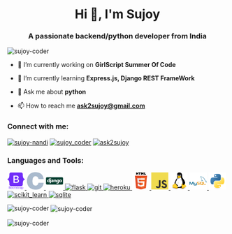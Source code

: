 <h1 align="center">Hi 👋, I'm Sujoy</h1>
<h3 align="center">A passionate backend/python developer from India</h3>

<p align="left"> <img src="https://komarev.com/ghpvc/?username=sujoy-coder&label=Profile%20views&color=0e75b6&style=flat" alt="sujoy-coder" /> </p>



- 🔭 I’m currently working on **GirlScript Summer Of Code**

- 🌱 I’m currently learning **Express.js, Django REST FrameWork**

- 💬 Ask me about **python**

- 📫 How to reach me **ask2sujoy@gmail.com**

<h3 align="left">Connect with me:</h3>
<p align="left">
<a href="https://linkedin.com/in/sujoy-nandi" target="blank"><img align="center" src="https://cdn.jsdelivr.net/npm/simple-icons@3.0.1/icons/linkedin.svg" alt="sujoy-nandi" height="30" width="40" /></a>
<a href="https://www.hackerrank.com/sujoy_coder" target="blank"><img align="center" src="https://cdn.jsdelivr.net/npm/simple-icons@3.0.1/icons/hackerrank.svg" alt="sujoy_coder" height="30" width="40" /></a>
<a href="https://auth.geeksforgeeks.org/user/ask2sujoy" target="blank"><img align="center" src="https://cdn.jsdelivr.net/npm/simple-icons@3.0.1/icons/geeksforgeeks.svg" alt="ask2sujoy" height="30" width="40" /></a>
</p>

<h3 align="left">Languages and Tools:</h3>
<p align="left"> <a href="https://getbootstrap.com" target="_blank"> <img src="https://raw.githubusercontent.com/devicons/devicon/master/icons/bootstrap/bootstrap-plain-wordmark.svg" alt="bootstrap" width="40" height="40"/> </a> <a href="https://www.cprogramming.com/" target="_blank"> <img src="https://raw.githubusercontent.com/devicons/devicon/master/icons/c/c-original.svg" alt="c" width="40" height="40"/> </a> <a href="https://www.djangoproject.com/" target="_blank"> <img src="https://raw.githubusercontent.com/devicons/devicon/master/icons/django/django-original.svg" alt="django" width="40" height="40"/> </a> <a href="https://flask.palletsprojects.com/" target="_blank"> <img src="https://www.vectorlogo.zone/logos/pocoo_flask/pocoo_flask-icon.svg" alt="flask" width="40" height="40"/> </a> <a href="https://git-scm.com/" target="_blank"> <img src="https://www.vectorlogo.zone/logos/git-scm/git-scm-icon.svg" alt="git" width="40" height="40"/> </a> <a href="https://heroku.com" target="_blank"> <img src="https://www.vectorlogo.zone/logos/heroku/heroku-icon.svg" alt="heroku" width="40" height="40"/> </a> <a href="https://www.w3.org/html/" target="_blank"> <img src="https://raw.githubusercontent.com/devicons/devicon/master/icons/html5/html5-original-wordmark.svg" alt="html5" width="40" height="40"/> </a> <a href="https://developer.mozilla.org/en-US/docs/Web/JavaScript" target="_blank"> <img src="https://raw.githubusercontent.com/devicons/devicon/master/icons/javascript/javascript-original.svg" alt="javascript" width="40" height="40"/> </a> <a href="https://www.linux.org/" target="_blank"> <img src="https://raw.githubusercontent.com/devicons/devicon/master/icons/linux/linux-original.svg" alt="linux" width="40" height="40"/> </a> <a href="https://www.mysql.com/" target="_blank"> <img src="https://raw.githubusercontent.com/devicons/devicon/master/icons/mysql/mysql-original-wordmark.svg" alt="mysql" width="40" height="40"/> </a> <a href="https://www.python.org" target="_blank"> <img src="https://raw.githubusercontent.com/devicons/devicon/master/icons/python/python-original.svg" alt="python" width="40" height="40"/> </a> <a href="https://scikit-learn.org/" target="_blank"> <img src="https://upload.wikimedia.org/wikipedia/commons/0/05/Scikit_learn_logo_small.svg" alt="scikit_learn" width="40" height="40"/> </a> <a href="https://www.sqlite.org/" target="_blank"> <img src="https://www.vectorlogo.zone/logos/sqlite/sqlite-icon.svg" alt="sqlite" width="40" height="40"/> </a> </p>

<p><img align="left" src="https://github-readme-stats.vercel.app/api/top-langs?username=sujoy-coder&show_icons=true&locale=en&layout=compact" alt="sujoy-coder" /></p>

<p>&nbsp;<img align="center" src="https://github-readme-stats.vercel.app/api?username=sujoy-coder&show_icons=true&locale=en" alt="sujoy-coder" /></p>

<p><img align="center" src="https://github-readme-streak-stats.herokuapp.com/?user=sujoy-coder&" alt="sujoy-coder" /></p>
